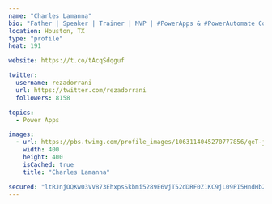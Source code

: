 ```yaml
---
name: "Charles Lamanna"
bio: "Father | Speaker | Trainer | MVP | #PowerApps & #PowerAutomate Community Super User | YouTuber Right-pointing triangle http://youtube.com/c/rezadorrani | Learn - Share - Clockwise rightwards and leftwards open circle arrows"
location: Houston, TX
type: "profile"
heat: 191

website: https://t.co/tAcqSdqguf

twitter:
  username: rezadorrani
  url: https://twitter.com/rezadorrani
  followers: 8158

topics:
  - Power Apps

images:
  - url: https://pbs.twimg.com/profile_images/1063114045270777856/qeT-jpWr_400x400.jpg
    width: 400
    height: 400
    isCached: true
    title: "Charles Lamanna"

secured: "ltRJnjOQKw03VV873EhxpsSkbmi5289E6VjT52dDRF0Z1KC9jL09PI5HndHb20T0cdQUSdsDSkqPCnePza60NBwEgHgRHfOSvR4nLJbiounXZwRA2uAD7K2pwg/sY0Zlql4kAZFWgCla5wlhfo7lsVOLpbVqNDJqXrOLWLLoURtIsURjS5hsTKhO1zIVSWuOi50o49mZo9Cxp9QM3NTBTdApx2YMasH32IvWA5PIg/AEj8bm9bS5yyrzYLbLXJoCaskT+WykMvW9XeUAB8vSa9s/Nwj0MFiFD5nYjaN/YNMOi+scwGCEIZHm9wJXVvJsjblwMegmscXIHatCaRWPZ8oVNFA/AKqAm7YglJuLLmLz7VlpqPxeHg0ytGcJS/s2OcYtzYcsOXekEgxiiRnJE6YL13fTvDGVnYT6GTU3kNQ=;WohbL9dkhFH3or71y3iaOg=="
---
```


